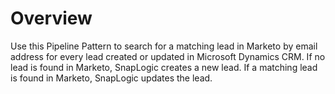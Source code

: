 # Overview

Use this Pipeline Pattern to search for a matching lead in Marketo by email address for every lead created or updated in Microsoft Dynamics CRM. If no lead is found in Marketo, SnapLogic creates a new lead. If a matching lead is found in Marketo, SnapLogic updates the lead.

